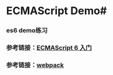
# ECMAScript Demo#

### es6 demo练习

### 参考链接：[ECMAScript 6 入门](http://es6.ruanyifeng.com/)
### 参考链接：[webpack](https://segmentfault.com/a/1190000006964335)
